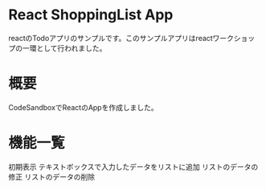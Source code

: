 # React ShoppingList App

reactのTodoアプリのサンプルです。このサンプルアプリはreactワークショップの一環として行われました。

# 概要

CodeSandboxでReactのAppを作成しました。

# 機能一覧

初期表示
テキストボックスで入力したデータをリストに追加
リストのデータの修正
リストのデータの削除
